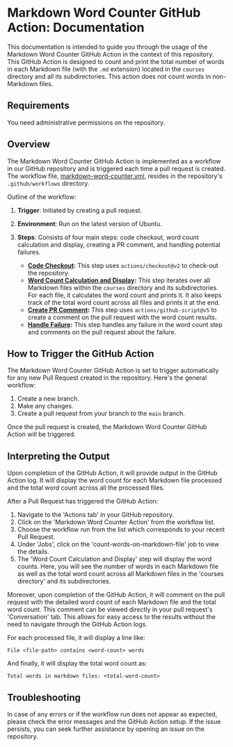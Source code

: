 # Markdown Word Counter GitHub Action: Documentation

This documentation is intended to guide you through the usage of the Markdown Word Counter GitHub Action in the context of this repository. This GitHub Action is designed to count and print the total number of words in each Markdown file (with the `.md` extension) located in the `courses` directory and all its subdirectories. This action does not count words in non-Markdown files.

## Requirements

You need administrative permissions on the repository. 

## Overview

The Markdown Word Counter GitHub Action is implemented as a workflow in our GitHub repository and is triggered each time a pull request is created. The workflow file, [markdown-word-counter.yml](.github/workflows/markdown-word-counter.yml), resides in the repository's `.github/workflows` directory. 


Outline of the workflow:

1. **Trigger**: Initiated by creating a pull request.
2. **Environment**: Run on the latest version of Ubuntu.
3. **Steps**: Consists of four main steps: code checkout, word count calculation and display, creating a PR comment, and handling potential failures.

    - **[Code Checkout](https://github.com/poojasekhar/Markdown-Word-Counter/blob/5a2db0910361499be10f112441ca5efa17d5f9eb/.github/workflows/markdown-word-counter.yml#L9-L10):** This step uses `actions/checkout@v2` to check-out the repository. 
    - **[Word Count Calculation and Display](https://github.com/poojasekhar/Markdown-Word-Counter/blob/2973118242d4d23d670d516b1dea4aca6d6489f8/.github/workflows/markdown-word-counter.yml#L12-L26):** This step iterates over all Markdown files within the `courses` directory and its subdirectories. For each file, it calculates the word count and prints it. It also keeps track of the total word count across all files and prints it at the end.
    - **[Create PR Comment](https://github.com/poojasekhar/Markdown-Word-Counter/blob/2973118242d4d23d670d516b1dea4aca6d6489f8/.github/workflows/markdown-word-counter.yml#L28-L40):** This step uses `actions/github-script@v5` to create a comment on the pull request with the word count results.
    - **[Handle Failure](https://github.com/poojasekhar/Markdown-Word-Counter/blob/2973118242d4d23d670d516b1dea4aca6d6489f8/.github/workflows/markdown-word-counter.yml#L42-L47):** This step handles any failure in the word count step and comments on the pull request about the failure.

## How to Trigger the GitHub Action

The Markdown Word Counter GitHub Action is set to trigger automatically for any new Pull Request created in the repository. Here's the general workflow:

1. Create a new branch.
2. Make any changes.
3. Create a pull request from your branch to the `main` branch. 

Once the pull request is created, the Markdown Word Counter GitHub Action will be triggered.

## Interpreting the Output

Upon completion of the GitHub Action, it will provide output in the GitHub Action log. It will display the word count for each Markdown file processed and the total word count across all the processed files.

After a Pull Request has triggered the GitHub Action:

1. Navigate to the 'Actions tab' in your GitHub repository.
2. Click on the 'Markdown Word Counter Action' from the workflow list.
3. Choose the workflow run from the list which corresponds to your recent Pull Request.
4. Under 'Jobs', click on the 'count-words-on-markdown-file' job to view the details.
5. The 'Word Count Calculation and Display' step will display the word counts. Here, you will see the number of words in each Markdown file as well as the total word count across all Markdown files in the 'courses directory' and its subdirectories.

Moreover, upon completion of the GitHub Action, it will comment on the pull request with the detailed word count of each Markdown file and the total word count. This comment can be viewed directly in your pull request's 'Conversation' tab. This allows for easy access to the results without the need to navigate through the GitHub Action logs.

For each processed file, it will display a line like:

```
File <file-path> contains <word-count> words
```

And finally, it will display the total word count as:

```
Total words in markdown files: <total-word-count>
```

## Troubleshooting

In case of any errors or if the workflow run does not appear as expected, please check the error messages and the GitHub Action setup. If the issue persists, you can seek further assistance by opening an issue on the repository.
